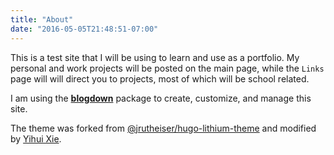 ```yaml
---
title: "About"
date: "2016-05-05T21:48:51-07:00"
---
```


This is a test site that I will be using to learn and use as a portfolio. My personal and work projects will be posted on the main page, while the `Links` page will will direct you to projects, most of which will be school related.

I am using the [**blogdown**](https://github.com/rstudio/blogdown) package to create, customize, and manage this site. 

The theme was forked from [@jrutheiser/hugo-lithium-theme](https://github.com/jrutheiser/hugo-lithium-theme) and modified by [Yihui Xie](https://github.com/yihui/hugo-lithium).
